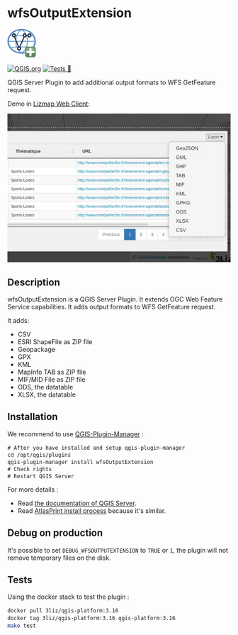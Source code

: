 # wfsOutputExtension

![Icon](wfsOutputExtension/icon.png)

[![QGIS.org](https://img.shields.io/badge/QGIS.org-published-green)](https://plugins.qgis.org/plugins/wfsOutputExtension/)
[![Tests 🎳](https://github.com/3liz/qgis-wfsOutputExtension/workflows/Tests%20%F0%9F%8E%B3/badge.svg)](https://github.com/3liz/qgis-wfsOutputExtension/actions?query=branch%3Amaster)

QGIS Server Plugin to add additional output formats to WFS GetFeature request.

Demo in [Lizmap Web Client](https://github.com/3liz/lizmap-web-client): 

![Demo of the plugin](demo.jpg)

## Description

wfsOutputExtension is a QGIS Server Plugin. It extends OGC Web Feature Service capabilities.
It adds output formats to WFS GetFeature request.

It adds:
* CSV
* ESRI ShapeFile as ZIP file
* Geopackage
* GPX
* KML
* MapInfo TAB as ZIP file
* MIF/MID File as ZIP file
* ODS, the datatable
* XLSX, the datatable

## Installation

We recommend to use [QGIS-Plugin-Manager](https://pypi.org/project/qgis-plugin-manager/) :

```commandline
# After you have installed and setup qgis-plugin-manager
cd /opt/qgis/plugins
qgis-plugin-manager install wfsOutputExtension
# Check rights
# Restart QGIS Server
```

For more details :

* Read [the documentation of QGIS Server](https://docs.qgis.org/testing/en/docs/server_manual/plugins.html#installation).
* Read [AtlasPrint install process](https://github.com/3liz/qgis-atlasprint/blob/master/atlasprint/README.md#installation-with-qgis-server)
  because it's similar.

## Debug on production

It's possible to set `DEBUG_WFSOUTPUTEXTENSION` to `TRUE` or `1`, the plugin will not remove temporary files on the disk.

## Tests

Using the docker stack to test the plugin :

```bash
docker pull 3liz/qgis-platform:3.16
docker tag 3liz/qgis-platform:3.16 qgis-platform:3.16
make test
```
